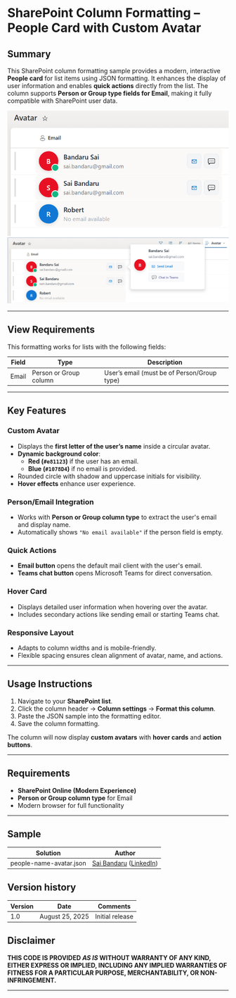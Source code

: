 # SharePoint Column Formatting – People Card with Custom Avatar

## Summary

This SharePoint column formatting sample provides a modern, interactive **People card** for list items using JSON formatting. It enhances the display of user information and enables **quick actions** directly from the list. The column supports **Person or Group type fields for Email**, making it fully compatible with SharePoint user data.

![Screenshot1 of People Card](./assets/screenshot1.png)
![Screenshot2 of People Card](./assets/screenshot2.png)

---

## View Requirements

This formatting works for lists with the following fields:

| Field | Type | Description |
|-------|------|-------------|
| Email | Person or Group column | User’s email (must be of Person/Group type) |

---

## Key Features

### Custom Avatar
- Displays the **first letter of the user’s name** inside a circular avatar.
- **Dynamic background color**:
  - **Red (`#e81123`)** if the user has an email.
  - **Blue (`#1078D4`)** if no email is provided.
- Rounded circle with shadow and uppercase initials for visibility.
- **Hover effects** enhance user experience.

### Person/Email Integration
- Works with **Person or Group column type** to extract the user's email and display name.
- Automatically shows `"No email available"` if the person field is empty.

### Quick Actions
- **Email button** opens the default mail client with the user's email.
- **Teams chat button** opens Microsoft Teams for direct conversation.

### Hover Card
- Displays detailed user information when hovering over the avatar.
- Includes secondary actions like sending email or starting Teams chat.

### Responsive Layout
- Adapts to column widths and is mobile-friendly.
- Flexible spacing ensures clean alignment of avatar, name, and actions.

---

## Usage Instructions
1. Navigate to your **SharePoint list**.
2. Click the column header → **Column settings** → **Format this column**.
3. Paste the JSON sample into the formatting editor.
4. Save the column formatting.

The column will now display **custom avatars** with **hover cards** and **action buttons**.

---

## Requirements
- **SharePoint Online (Modern Experience)**
- **Person or Group column type** for Email
- Modern browser for full functionality

---

## Sample

| Solution | Author |
|----------|--------|
| people-name-avatar.json | [Sai Bandaru](https://github.com/saiiiiiii) ([LinkedIn](https://www.linkedin.com/in/sai-bandaru-97a946153/)) |

## Version history

| Version | Date | Comments |
|---------|------|---------|
| 1.0 | August 25, 2025 | Initial release |


## Disclaimer
**THIS CODE IS PROVIDED *AS IS* WITHOUT WARRANTY OF ANY KIND, EITHER EXPRESS OR IMPLIED, INCLUDING ANY IMPLIED WARRANTIES OF FITNESS FOR A PARTICULAR PURPOSE, MERCHANTABILITY, OR NON-INFRINGEMENT.**

---
